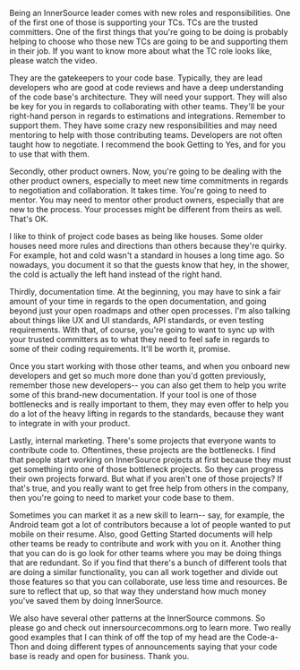 Being an InnerSource leader comes with new roles and responsibilities.
 One of the first one of those is supporting your TCs. TCs are the trusted committers. 
One of the first things that you're going to be doing is probably helping to choose who those new TCs are going to be and supporting them in their job. 
If you want to know more about what the TC role looks like, please watch the video. 

They are the gatekeepers to your code base. 
Typically, they are lead developers who are good at code reviews and have a deep understanding of the code base's architecture. 
They will need your support. 
They will also be key for you in regards to collaborating with other teams. 
They'll be your right-hand person in regards to estimations and integrations. Remember to support them. 
They have some crazy new responsibilities and may need mentoring to help with those contributing teams. 
Developers are not often taught how to negotiate. 
I recommend the book Getting to Yes, and for you to use that with them. 

Secondly, other product owners. 
Now, you're going to be dealing with the other product owners, especially to meet new time commitments in regards to negotiation and collaboration. 
It takes time. You're going to need to mentor. 
You may need to mentor other product owners, especially that are new to the process. Your processes might be different from theirs as well. That's OK. 

I like to think of project code bases as being like houses.
 Some older houses need more rules and directions than others because they're quirky. 
For example, hot and cold wasn't a standard in houses a long time ago. 
So nowadays, you document it so that the guests know that hey, in the shower, the cold is actually the left hand instead of the right hand. 

Thirdly, documentation time. 
At the beginning, you may have to sink a fair amount of your time in regards to the open documentation, and going beyond just your open roadmaps and other open processes. 
I'm also talking about things like UX and UI standards, API standards, or even testing requirements. 
With that, of course, you're going to want to sync up with your trusted committers as to what they need to feel safe in regards to some of their coding requirements. It'll be worth it, promise. 

Once you start working with those other teams, and when you onboard new developers and get so much more done than you'd gotten previously, remember those new developers-- you can also get them to help you write some of this brand-new documentation. 
If your tool is one of those bottlenecks and is really important to them, they may even offer to help you do a lot of the heavy lifting in regards to the standards, because they want to integrate in with your product. 

Lastly, internal marketing. 
There's some projects that everyone wants to contribute code to. 
Oftentimes, these projects are the bottlenecks. 
I find that people start working on InnerSource projects at first because they must get something into one of those bottleneck projects. 
So they can progress their own projects forward. But what if you aren't one of those projects? 
If that's true, and you really want to get free help from others in the company, then you're going to need to market your code base to them. 

Sometimes you can market it as a new skill to learn-- say, for example, the Android team got a lot of contributors because a lot of people wanted to put mobile on their resume.
Also, good Getting Started documents will help other teams be ready to contribute and work with you on it. 
Another thing that you can do is go look for other teams where you may be doing things that are redundant. 
So if you find that there's a bunch of different tools that are doing a similar functionality, you can all work together and divide out those features so that you can collaborate, use less time and resources.
Be sure to reflect that up, so that way they understand how much money you've saved them by doing InnerSource. 

We also have several other patterns at the InnerSource commons.
So please go and check out innersourcecommons.org to learn more.
Two really good examples that I can think of off the top of my head are the Code-a-Thon and doing different types of announcements saying that your code base is ready and open for business. Thank you. 
